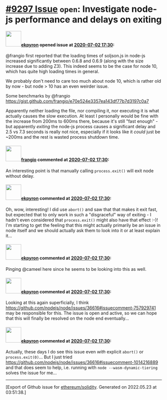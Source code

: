 # [\#9297 Issue](https://github.com/ethereum/solidity/issues/9297) `open`: Investigate node-js performance and delays on exiting

#### <img src="https://avatars.githubusercontent.com/u/1347491?v=4" width="50">[ekpyron](https://github.com/ekpyron) opened issue at [2020-07-02 17:30](https://github.com/ethereum/solidity/issues/9297):

@frangio first reported that the loading times of soljson.js in node-js increased significantly between 0.6.8 and 0.6.9 (along with the size increase due to adding Z3). This indeed seems to be the case for node 10, which has quite high loading times in general.

We probably don't need to care too much about node 10, which is rather old by now - but node > 10 has an even weirder issue.

Some benchmarks by @frangio https://gist.github.com/frangio/e70e524e3357ea143df77b7d3197c0a7

Apparently neither loading the file, nor compiling it, nor executing it is what actually causes the slow execution. At least I personally would be fine with the increase from 200ms to 600ms there, because it's still "fast enough" - but apparently *exiting* the node-js process causes a significant delay and 2.5 vs 7.3 seconds is really not nice, especially if it looks like it *could* just be ~200ms and the rest is wasted process shutdown time.


#### <img src="https://avatars.githubusercontent.com/u/481465?v=4" width="50">[frangio](https://github.com/frangio) commented at [2020-07-02 17:30](https://github.com/ethereum/solidity/issues/9297#issuecomment-653243409):

An interesting point is that manually calling `process.exit()` will exit node without delay.

#### <img src="https://avatars.githubusercontent.com/u/1347491?v=4" width="50">[ekpyron](https://github.com/ekpyron) commented at [2020-07-02 17:30](https://github.com/ethereum/solidity/issues/9297#issuecomment-653264418):

Oh, wow, interesting! I did use ``abort()`` and saw that that makes it exit fast, but expected that to only work in such a "disgraceful" way of exiting - I hadn't even considered that ``process.exit()`` might also have that effect :-)!
I'm starting to get the feeling that this might actually primarily be an issue in node itself and we should actually ask them to look into it or at least explain it...

#### <img src="https://avatars.githubusercontent.com/u/1347491?v=4" width="50">[ekpyron](https://github.com/ekpyron) commented at [2020-07-02 17:30](https://github.com/ethereum/solidity/issues/9297#issuecomment-653485042):

Pinging @cameel here since he seems to be looking into this as well.

#### <img src="https://avatars.githubusercontent.com/u/1347491?v=4" width="50">[ekpyron](https://github.com/ekpyron) commented at [2020-07-02 17:30](https://github.com/ethereum/solidity/issues/9297#issuecomment-1014386055):

Looking at this again superficially, I think https://github.com/nodejs/node/issues/36616#issuecomment-757929741 may be responsible for this. The issue is open and active, so we can hope that this will finally be resolved on the node end eventually...

#### <img src="https://avatars.githubusercontent.com/u/1347491?v=4" width="50">[ekpyron](https://github.com/ekpyron) commented at [2020-07-02 17:30](https://github.com/ethereum/solidity/issues/9297#issuecomment-1014396149):

Actually, these days I do see this issue even *with* explicit ``abort()`` or ``process.exit(0)``...
But I just tried https://github.com/nodejs/node/issues/36616#issuecomment-1014216889 and that does seem to help, i.e.
running with ``node --wasm-dynamic-tiering`` solves the issue for me...


-------------------------------------------------------------------------------



[Export of Github issue for [ethereum/solidity](https://github.com/ethereum/solidity). Generated on 2022.05.23 at 03:51:38.]
